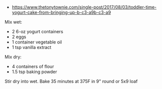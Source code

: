 * https://www.thetonytownie.com/single-post/2017/08/03/toddler-time-yogurt-cake-from-bringing-up-b-c3-a9b-c3-a9

Mix wet:
* 2 6-oz yogurt containers
* 2 eggs
* 1 container vegetable oil
* 1 tsp vanilla extract

Mix dry:
* 4 containers of flour
* 1.5 tsp baking powder

Stir dry into wet.
Bake 35 minutes at 375F in 9" round or 5x9 loaf
